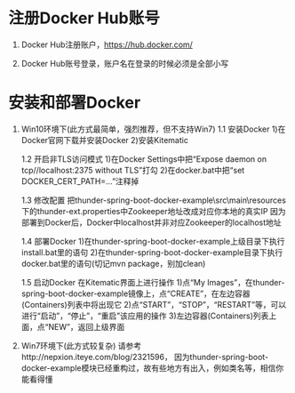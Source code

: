 # 注册Docker Hub账号
1. Docker Hub注册账户，https://hub.docker.com/

2. Docker Hub账号登录，账户名在登录的时候必须是全部小写

# 安装和部署Docker
1. Win10环境下(此方式最简单，强烈推荐，但不支持Win7)
   1.1 安装Docker
       1)在Docker官网下载并安装Docker
       2)安装Kitematic

   1.2 开启非TLS访问模式
       1)在Docker Settings中把“Expose daemon on tcp//localhost:2375 without TLS”打勾
       2)在docker.bat中把“set DOCKER_CERT_PATH=...”注释掉

   1.3 修改配置
       把thunder-spring-boot-docker-example\src\main\resources下的thunder-ext.properties中Zookeeper地址改成对应你本地的真实IP
       因为部署到Docker后，Docker中localhost并非对应Zookeeper的localhost地址

   1.4 部署Docker
       1)在thunder-spring-boot-docker-example上级目录下执行install.bat里的语句
       2)在thunder-spring-boot-docker-example目录下执行docker.bat里的语句(切记mvn package，别加clean)

   1.5 启动Docker
       在Kitematic界面上进行操作
       1)点“My Images”，在thunder-spring-boot-docker-example镜像上，点“CREATE”，在左边容器(Containers)列表中将出现它
       2)点“START”，“STOP”，“RESTART”等，可以进行“启动”，“停止”，“重启”该应用的操作
       3)左边容器(Containers)列表上面，点“NEW”，返回上级界面

2. Win7环境下(此方式较复杂)
   请参考http://nepxion.iteye.com/blog/2321596，
   因为thunder-spring-boot-docker-example模块已经重构过，故有些地方有出入，例如类名等，相信你能看得懂